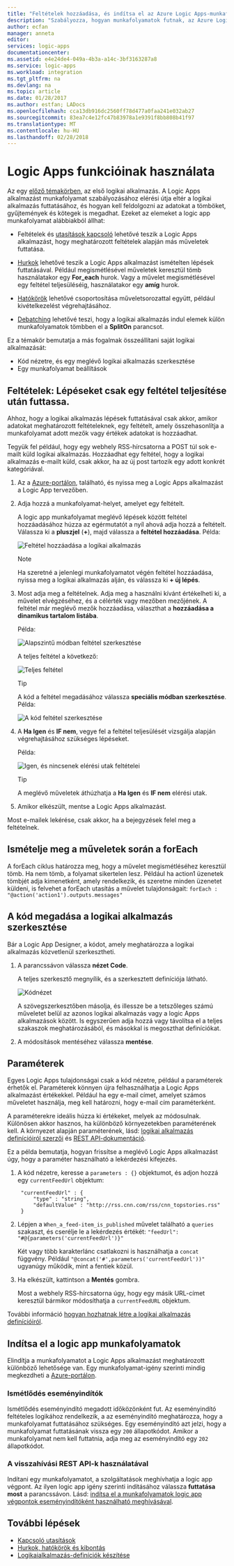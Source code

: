 ```yaml
---
title: "Feltételek hozzáadása, és indítsa el az Azure Logic Apps-munkafolyamatok – |} Microsoft Docs"
description: "Szabályozza, hogyan munkafolyamatok futnak, az Azure Logic Apps feltételes logikához, eseményindítók, műveletek és paraméterek hozzáadásával."
author: ecfan
manager: anneta
editor: 
services: logic-apps
documentationcenter: 
ms.assetid: e4e24de4-049a-4b3a-a14c-3bf3163287a8
ms.service: logic-apps
ms.workload: integration
ms.tgt_pltfrm: na
ms.devlang: na
ms.topic: article
ms.date: 01/28/2017
ms.author: estfan; LADocs
ms.openlocfilehash: cca13db916dc2560ff78d477a0faa241e032ab27
ms.sourcegitcommit: 83ea7c4e12fc47b83978a1e9391f8bb808b41f97
ms.translationtype: MT
ms.contentlocale: hu-HU
ms.lasthandoff: 02/28/2018
---
```

# <a name="use-logic-apps-features"></a>Logic Apps funkcióinak használata

Az egy [előző témakörben](../logic-apps/quickstart-create-first-logic-app-workflow.md), az első logikai alkalmazás. A Logic Apps alkalmazást munkafolyamat szabályozásához elérési útja eltér a logikai alkalmazás futtatásához, és hogyan kell feldolgozni az adatokat a tömböket, gyűjtemények és kötegek is megadhat. Ezeket az elemeket a logic app munkafolyamat alábbiakból állhat:

* Feltételek és [utasítások kapcsoló](../logic-apps/logic-apps-switch-case.md) lehetővé teszik a Logic Apps alkalmazást, hogy meghatározott feltételek alapján más műveletek futtatása.

* [Hurkok](../logic-apps/logic-apps-loops-and-scopes.md) lehetővé teszik a Logic Apps alkalmazást ismételten lépések futtatásával. Például megismétlésével műveletek keresztül tömb használatakor egy **For_each** hurok. Vagy a művelet megismétlésével egy feltétel teljesüléséig, használatakor egy **amíg** hurok.

* [Hatókörök](../logic-apps/logic-apps-loops-and-scopes.md) lehetővé csoportosítása műveletsorozattal együtt, például kivételkezelést végrehajtásához.

* [Debatching](../logic-apps/logic-apps-loops-and-scopes.md) lehetővé teszi, hogy a logikai alkalmazás indul elemek külön munkafolyamatok tömbben el a **SplitOn** parancsot.

Ez a témakör bemutatja a más fogalmak összeállítani saját logikai alkalmazását:

* Kód nézetre, és egy meglévő logikai alkalmazás szerkesztése
* Egy munkafolyamat beállítások

## <a name="conditions-run-steps-only-after-meeting-a-condition"></a>Feltételek: Lépéseket csak egy feltétel teljesítése után futtassa.

Ahhoz, hogy a logikai alkalmazás lépések futtatásával csak akkor, amikor adatokat meghatározott feltételeknek, egy feltételt, amely összehasonlítja a munkafolyamat adott mezők vagy értékek adatokat is hozzáadhat.

Tegyük fel például, hogy egy webhely RSS-hírcsatorna a POST túl sok e-mailt küld logikai alkalmazás. Hozzáadhat egy feltétel, hogy a logikai alkalmazás e-mailt küld, csak akkor, ha az új post tartozik egy adott konkrét kategóriával.

1. Az a [Azure-portálon](https://portal.azure.com), található, és nyissa meg a Logic Apps alkalmazást a Logic App tervezőben.

2. Adja hozzá a munkafolyamat-helyet, amelyet egy feltételt. 

   A logic app munkafolyamat meglévő lépések között feltétel hozzáadásához húzza az egérmutatót a nyíl ahová adja hozzá a feltételt. 
   Válassza ki a **pluszjel** (**+**), majd válassza a **feltétel hozzáadása**. Példa:

   ![Feltétel hozzáadása a logikai alkalmazás](./media/logic-apps-use-logic-app-features/add-condition.png)

   > [!NOTE]
   > Ha szeretné a jelenlegi munkafolyamatot végén feltétel hozzáadása, nyissa meg a logikai alkalmazás alján, és válassza ki **+ új lépés**.

3. Most adja meg a feltételnek. Adja meg a használni kívánt értékelheti ki, a művelet elvégzéséhez, és a célérték vagy mezőben mezőjének. A feltétel már meglévő mezők hozzáadása, választhat a **hozzáadása a dinamikus tartalom listába**.

   Példa:

   ![Alapszintű módban feltétel szerkesztése](./media/logic-apps-use-logic-app-features/edit-condition-basic-mode.png)

   A teljes feltétel a következő:

   ![Teljes feltétel](./media/logic-apps-use-logic-app-features/edit-condition-basic-mode-2.png)

   > [!TIP]
   > A kód a feltétel megadásához válassza **speciális módban szerkesztése**. Példa:
   > 
   > ![A kód feltétel szerkesztése](./media/logic-apps-use-logic-app-features/edit-condition-advanced-mode.png)

4. A **Ha Igen** és **IF nem**, vegye fel a feltétel teljesülését vizsgálja alapján végrehajtásához szükséges lépéseket.

   Példa:

   ![Igen, és nincsenek elérési utak feltételei](./media/logic-apps-use-logic-app-features/condition-yes-no-path.png)

   > [!TIP]
   > A meglévő műveletek áthúzhatja a **Ha Igen** és **IF nem** elérési utak.

5. Amikor elkészült, mentse a Logic Apps alkalmazást.

Most e-mailek lekérése, csak akkor, ha a bejegyzések felel meg a feltételnek.

## <a name="repeat-actions-over-a-list-with-foreach"></a>Ismételje meg a műveletek során a forEach

A forEach ciklus határozza meg, hogy a művelet megismétléséhez keresztül tömb. Ha nem tömb, a folyamat sikertelen lesz. Például ha action1 üzenetek tömbjét adja kimenetként, amely rendelkezik, és szeretne minden üzenetet küldeni, is felvehet a forEach utasítás a művelet tulajdonságait: `forEach : "@action('action1').outputs.messages"`

## <a name="edit-the-code-definition-for-a-logic-app"></a>A kód megadása a logikai alkalmazás szerkesztése

Bár a Logic App Designer, a kódot, amely meghatározza a logikai alkalmazás közvetlenül szerkesztheti.

1. A parancssávon válassza **nézet Code**.

    A teljes szerkesztő megnyílik, és a szerkesztett definíciója látható.

    ![Kódnézet](media/logic-apps-use-logic-app-features/codeview.png)

    A szövegszerkesztőben másolja, és illessze be a tetszőleges számú műveletet belül az azonos logikai alkalmazás vagy a logic Apps alkalmazások között. 
    Is egyszerűen adja hozzá vagy távolítsa el a teljes szakaszok meghatározásából, és másokkal is megoszthat definíciókat.

2. A módosítások mentéséhez válassza **mentése**.

## <a name="parameters"></a>Paraméterek

Egyes Logic Apps tulajdonságai csak a kód nézetre, például a paraméterek érhetők el. Paraméterek könnyen újra felhasználhatja a Logic Apps alkalmazást értékekkel. Például ha egy e-mail címet, amelyet számos műveletet használja, meg kell határozni, hogy e-mail cím paraméterként.

A paraméterekre ideális húzza ki értékeket, melyek az módosulnak. Különösen akkor hasznos, ha különböző környezetekben paraméterének kell. A környezet alapján paraméterének, lásd: [logikai alkalmazás definícióiról szerzői](../logic-apps/logic-apps-author-definitions.md) és [REST API-dokumentáció](https://docs.microsoft.com/rest/api/logic).

Ez a példa bemutatja, hogyan frissítse a meglévő Logic Apps alkalmazást úgy, hogy a paraméter használható a lekérdezési kifejezés.

1. A kód nézetre, keresse a `parameters : {}` objektumot, és adjon hozzá egy `currentFeedUrl` objektum:

        "currentFeedUrl" : {
            "type" : "string",
            "defaultValue" : "http://rss.cnn.com/rss/cnn_topstories.rss"
        }

2. Lépjen a `When_a_feed-item_is_published` művelet található a `queries` szakaszt, és cserélje le a lekérdezés értékét: `"feedUrl": "#@{parameters('currentFeedUrl')}"` 

    Két vagy több karakterlánc csatlakozni is használhatja a `concat` függvény. 
    Például `"@concat('#',parameters('currentFeedUrl'))"` ugyanúgy működik, mint a fentiek közül.

3.  Ha elkészült, kattintson a **Mentés** gombra. 

    Most a webhely RSS-hírcsatorna úgy, hogy egy másik URL-címet keresztül bármikor módosíthatja a `currentFeedURL` objektum.

További információ [hogyan hozhatnak létre a logikai alkalmazás definícióiról](../logic-apps/logic-apps-author-definitions.md).

## <a name="start-logic-app-workflows"></a>Indítsa el a logic app munkafolyamatok

Elindítja a munkafolyamatot a Logic Apps alkalmazást meghatározott különböző lehetősége van. Egy munkafolyamat-igény szerinti mindig megkezdheti a [Azure-portálon].

### <a name="recurrence-triggers"></a>Ismétlődés eseményindítók

Ismétlődés eseményindító megadott időközönként fut. Az eseményindító feltételes logikához rendelkezik, a az eseményindító meghatározza, hogy a munkafolyamat futtatásához szükséges. Egy eseményindító azt jelzi, hogy a munkafolyamat futtatásának vissza egy `200` állapotkódot. Amikor a munkafolyamat nem kell futtatnia, adja meg az eseményindító egy `202` állapotkódot.

### <a name="callback-using-rest-apis"></a>A visszahívási REST API-k használatával

Indítani egy munkafolyamatot, a szolgáltatások meghívhatja a logic app végpont. Az ilyen logic app igény szerinti indításához válassza **futtatása most** a parancssávon. Lásd: [indítsa el a munkafolyamatok logic app végpontok eseményindítóként használható meghívásával](../logic-apps/logic-apps-http-endpoint.md). 

<!-- Shared links -->
[Azure-portálon]: https://portal.azure.com

## <a name="next-steps"></a>További lépések

* [Kapcsoló utasítások](../logic-apps/logic-apps-switch-case.md) 
* [Hurkok, hatókörök és kibontás](../logic-apps/logic-apps-loops-and-scopes.md)
* [Logikaialkalmazás-definíciók készítése](../logic-apps/logic-apps-author-definitions.md)